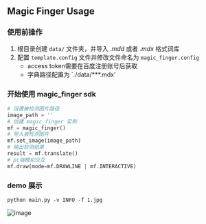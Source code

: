 ## **Magic Finger Usage**
### 使用前操作
1. 根目录创建 `data/` 文件夹，并导入 $.mdd$ 或者 $.mdx$ 格式词库
2. 配置 `template.config` 文件并修改文件命名为 `magic_finger.config`
   - access token需要在百度注册账号后获取
   - 字典路径配置为 `./data/***.mdx'

### 开始使用 **magic_finger sdk**
  ```python
  # 设置被检测图片路径
  image_path = ''
  # 创建 magic_finger 实例
  mf = magic_finger()
  # 导入被检测图片
  mf.set_image(image_path)
  # 输出检测结果
  result = mf.translate()
  # pc端模拟交互
  mf.draw(mode=mf.DRAWLINE | mf.INTERACTIVE)
```
### demo 展示
```shell
python main.py -v INFO -f 1.jpg
```
![image](https://github.com/ruizhang95/ocr/blob/main/demo.gif)
